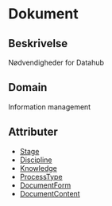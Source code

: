 # Dokument

## Beskrivelse

Nødvendigheder for Datahub

## Domain

Information management

## Attributer

- [Stage](../../Attributes/Stage.html)
- [Discipline](../../Attributes/Discipline.html)
- [Knowledge](../../Attributes/Knowledge.html)
- [ProcessType](../../Attributes/ProcessType.html)
- [DocumentForm](../../Attributes/DocumentForm.html)
- [DocumentContent](../../Attributes/DocumentContent.html)
